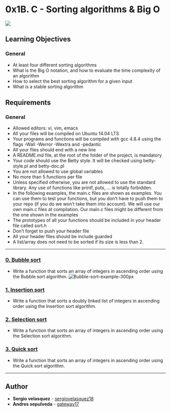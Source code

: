 # 0x1B. C - Sorting algorithms & Big O
![](https://s3.amazonaws.com/intranet-projects-files/holbertonschool-low_level_programming/248/willy-wonka.png)

## Learning Objectives
### General
* At least four different sorting algorithms
* What is the Big O notation, and how to evaluate the time complexity of an algorithm
* How to select the best sorting algorithm for a given input
* What is a stable sorting algorithm

## Requirements
### General
* Allowed editors: vi, vim, emacs
* All your files will be compiled on Ubuntu 14.04 LTS
* Your programs and functions will be compiled with gcc 4.8.4 using the flags -Wall -Werror -Wextra and -pedantic
* All your files should end with a new line
* A README.md file, at the root of the folder of the project, is mandatory
* Your code should use the Betty style. It will be checked using betty-style.pl and betty-doc.pl
* You are not allowed to use global variables
* No more than 5 functions per file
* Unless specified otherwise, you are not allowed to use the standard library. Any use of functions like printf, puts, … is totally forbidden.
* In the following examples, the main.c files are shown as examples. You can use them to test your functions, but you don’t have to push them to your repo (if you do we won’t take them into account). We will use our own main.c files at compilation. Our main.c files might be different from the one shown in the examples
* The prototypes of all your functions should be included in your header file called sort.h
* Don’t forget to push your header file
* All your header files should be include guarded
* A list/array does not need to be sorted if its size is less than 2.

---

### [0. Bubble sort](./0-bubble_sort.c)
* Write a function that sorts an array of integers in ascending order using the Bubble sort algorithm.
![Bubble-sort-example-300px](https://user-images.githubusercontent.com/70784906/122118306-80655580-cded-11eb-8d82-14e1ed807500.gif)


### [1. Insertion sort](./1-insertion_sort_list.c)
* Write a function that sorts a doubly linked list of integers in ascending order using the Insertion sort algorithm.

### [2. Selection sort](./2-selection_sort.c)
* Write a function that sorts an array of integers in ascending order using the Selection sort algorithm.

### [3. Quick sort](./3-quick_sort.c)
* Write a function that sorts an array of integers in ascending order using the Quick sort algorithm.

---

## Author
* **Sergio velasquez** - [sergiovelasquez18](https://github.com/sergiovelasquez18)
* **Andres sepulveda** - [gateway17](https://github.com/gateway17)
